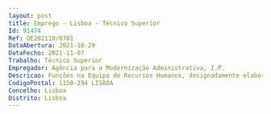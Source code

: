 ```yaml
--- 
layout: post
title: Emprego - Lisboa - Técnico Superior
Id: 91474
Ref: OE202110/0701
DataAbertura: 2021-10-29
DataFecho: 2021-11-07
Trabalho: Técnico Superior
Empregador: Agência para a Modernização Administrativa, I.P.
Descricao: Funções na Equipa de Recursos Humanos, designadamente elaboração de informações e pareceres sobre o regime jurídicos da Administração Pública (LTFP, Código de Trabalho, SIADAP e Procedimentos Concursais).
CodigoPostal: 1150-294 LISBOA
Concelho: Lisboa
Distrito: Lisboa
--- 
```

